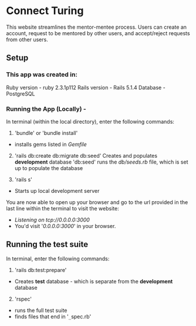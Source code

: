 # Connect Turing

This website streamlines the mentor-mentee process.  Users can create an account, request to be mentored by other users, and accept/reject requests from other users.

## Setup

### This app was created in:
Ruby version - ruby 2.3.1p112
Rails version - Rails 5.1.4
Database - PostgreSQL

### Running the App (Locally) -
In terminal (within the local directory), enter the following commands:
1. 'bundle' or 'bundle install'

  * installs gems listed in *Gemfile*

2. 'rails db:create db:migrate db:seed'
  Creates and populates **development** database
  'db:seed' runs the *db/seeds.rb* file, which is set up to populate the database

3. 'rails s'

  * Starts up local development server

You are now able to open up your browser and go to the url provided in the last line within the terminal to visit the website:
* *Listening on tcp://0.0.0.0:3000*
* You'd visit '*0.0.0.0:3000*' in your browser.

## Running the test suite
In terminal, enter the following commands:
1. 'rails db:test:prepare'

  * Creates **test** database - which is separate from the **development** database

2. 'rspec'

  * runs the full test suite
  * finds files that end in '`_`spec.rb'
